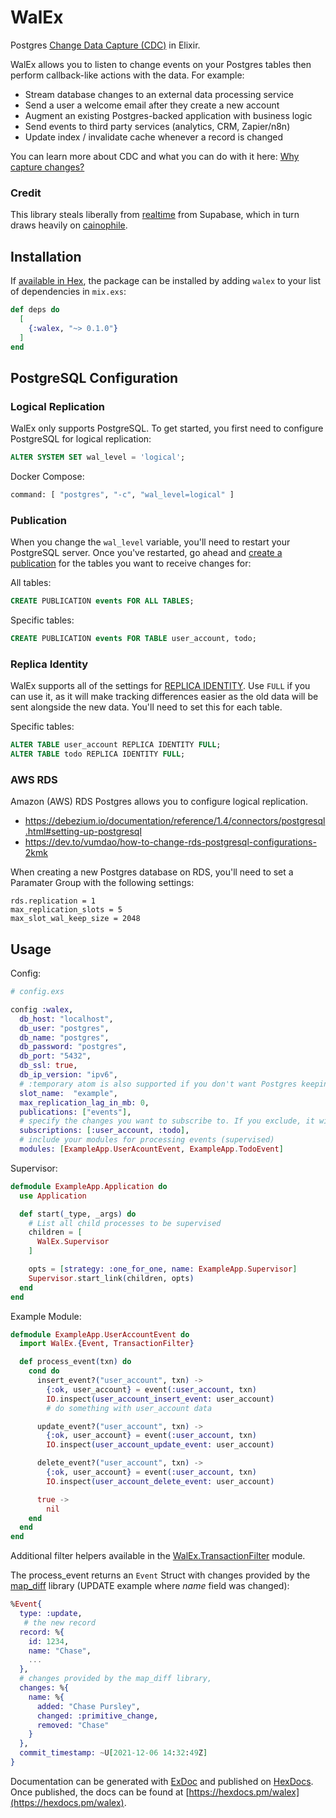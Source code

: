 # WalEx

Postgres [Change Data Capture (CDC)](https://en.wikipedia.org/wiki/Change_data_capture) in Elixir.

WalEx allows you to listen to change events on your Postgres tables then perform callback-like actions with the data. For example:

- Stream database changes to an external data processing service
- Send a user a welcome email after they create a new account
- Augment an existing Postgres-backed application with business logic
- Send events to third party services (analytics, CRM, Zapier/n8n)
- Update index / invalidate cache whenever a record is changed

You can learn more about CDC and what you can do with it here: [Why capture changes?](https://bbhoss.io/posts/announcing-cainophile/#why-capture-changes)

### Credit

This library steals liberally from [realtime](https://github.com/supabase/realtime) from Supabase, which in turn draws heavily on [cainophile](https://github.com/cainophile/cainophile).

## Installation

If [available in Hex](https://hex.pm/docs/publish), the package can be installed
by adding `walex` to your list of dependencies in `mix.exs`:

```elixir
def deps do
  [
    {:walex, "~> 0.1.0"}
  ]
end
```

## PostgreSQL Configuration

### Logical Replication

WalEx only supports PostgreSQL. To get started, you first need to configure PostgreSQL for logical replication:

```sql
ALTER SYSTEM SET wal_level = 'logical';
```

Docker Compose:

```bash
command: [ "postgres", "-c", "wal_level=logical" ]
```

### Publication

When you change the `wal_level` variable, you'll need to restart your PostgreSQL server. Once you've restarted, go ahead and [create a publication](https://www.postgresql.org/docs/current/sql-createpublication.html) for the tables you want to receive changes for:

All tables:
```sql
CREATE PUBLICATION events FOR ALL TABLES;
```

Specific tables:
```sql
CREATE PUBLICATION events FOR TABLE user_account, todo;
```

### Replica Identity

WalEx supports all of the settings for [REPLICA IDENTITY](https://www.postgresql.org/docs/current/sql-altertable.html#SQL-CREATETABLE-REPLICA-IDENTITY). Use `FULL` if you can use it, as it will make tracking differences easier as the old data will be sent alongside the new data. You'll need to set this for each table.

Specific tables:
```sql
ALTER TABLE user_account REPLICA IDENTITY FULL;
ALTER TABLE todo REPLICA IDENTITY FULL;
```

### AWS RDS

Amazon (AWS) RDS Postgres allows you to configure logical replication.

- https://debezium.io/documentation/reference/1.4/connectors/postgresql.html#setting-up-postgresql
- https://dev.to/vumdao/how-to-change-rds-postgresql-configurations-2kmk

When creating a new Postgres database on RDS, you'll need to set a Paramater Group with the following settings:

```
rds.replication = 1
max_replication_slots = 5
max_slot_wal_keep_size = 2048
```

## Usage

Config:

```elixir
# config.exs

config :walex,
  db_host: "localhost",
  db_user: "postgres",
  db_name: "postgres",
  db_password: "postgres",
  db_port: "5432",
  db_ssl: true,
  db_ip_version: "ipv6",
  # :temporary atom is also supported if you don't want Postgres keeping track of what you've acknowledged
  slot_name:  "example",
  max_replication_lag_in_mb: 0,
  publications: ["events"],
  # specify the changes you want to subscribe to. If you exclude, it will subscribe to all change events
  subscriptions: [:user_account, :todo],
  # include your modules for processing events (supervised)
  modules: [ExampleApp.UserAcountEvent, ExampleApp.TodoEvent]
```

Supervisor:

```elixir
defmodule ExampleApp.Application do
  use Application

  def start(_type, _args) do
    # List all child processes to be supervised
    children = [
      WalEx.Supervisor
    ]

    opts = [strategy: :one_for_one, name: ExampleApp.Supervisor]
    Supervisor.start_link(children, opts)
  end
end
```

Example Module:

```elixir
defmodule ExampleApp.UserAccountEvent do
  import WalEx.{Event, TransactionFilter}

  def process_event(txn) do
    cond do
      insert_event?("user_account", txn) ->
        {:ok, user_account} = event(:user_account, txn)
        IO.inspect(user_account_insert_event: user_account)
        # do something with user_account data

      update_event?("user_account", txn) ->
        {:ok, user_account} = event(:user_account, txn)
        IO.inspect(user_account_update_event: user_account)

      delete_event?("user_account", txn) ->
        {:ok, user_account} = event(:user_account, txn)
        IO.inspect(user_account_delete_event: user_account)

      true ->
        nil
    end
  end
end
```

Additional filter helpers available in the [WalEx.TransactionFilter](lib/walex/transaction_filter.ex) module.

The process_event returns an `Event` Struct with changes provided by the [map_diff](https://github.com/Qqwy/elixir-map_diff) library (UPDATE example where _name_ field was changed):

```elixir
%Event{
  type: :update,
   # the new record
  record: %{
    id: 1234,
    name: "Chase",
    ...
  },
  # changes provided by the map_diff library,
  changes: %{
    name: %{
      added: "Chase Pursley",
      changed: :primitive_change,
      removed: "Chase"
    }
  },
  commit_timestamp: ~U[2021-12-06 14:32:49Z]
}
```

Documentation can be generated with [ExDoc](https://github.com/elixir-lang/ex_doc)
and published on [HexDocs](https://hexdocs.pm). Once published, the docs can
be found at [https://hexdocs.pm/walex](https://hexdocs.pm/walex).